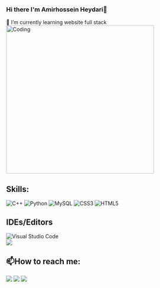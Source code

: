 ### Hi there I'm Amirhossein Heydari👋

🌱 I’m currently learning website full stack
<img align="center" alt="Coding" width="400" src="https://media.tenor.com/NOYF3f82b_gAAAAC/programmer.gif">
<br>

## Skills:
![C++](https://img.shields.io/badge/c++-%2300599C.svg?style=for-the-badge&logo=c%2B%2B&logoColor=white)
![Python](https://img.shields.io/badge/python-3670A0?style=for-the-badge&logo=python&logoColor=ffdd54)
![MySQL](https://img.shields.io/badge/mysql-%2300f.svg?style=for-the-badge&logo=mysql&logoColor=white)
![CSS3](https://img.shields.io/badge/css3-%231572B6.svg?style=for-the-badge&logo=css3&logoColor=white)
![HTML5](https://img.shields.io/badge/html5-%23E34F26.svg?style=for-the-badge&logo=html5&logoColor=white)


## IDEs/Editors
![Visual Studio Code](https://img.shields.io/badge/Visual%20Studio%20Code-0078d7.svg?style=for-the-badge&logo=visual-studio-code&logoColor=white)
<br>
<img src ="https://comparecamp.com/media/uploads/2019/02/Code-Blocks-220x90.jpg"/>

## 📫How to reach me:
<img src="https://img.shields.io/badge/Telegram-2CA5E0?style=for-the-badge&logo=telegram&logoColor=white" /> <img src = "https://img.shields.io/badge/WHATSAPP-%2325D366.svg?&style=for-the-badge&logo=whatsapp&logoColor=white"/>
                                                                                [![](https://github.com/saadeghi/saadeghi/blob/master/dino.gif)](#)
